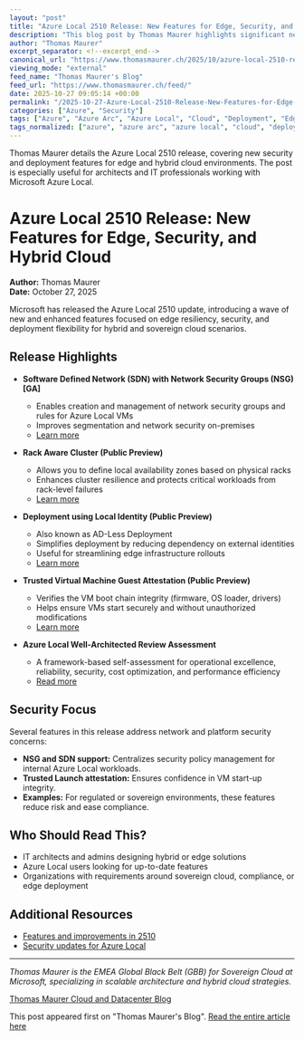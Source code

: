 ```yaml
---
layout: "post"
title: "Azure Local 2510 Release: New Features for Edge, Security, and Hybrid Cloud"
description: "This blog post by Thomas Maurer highlights significant new capabilities in the Azure Local 2510 release, including enhancements around edge resilience, security, deployment flexibility, and hybrid cloud operations. It provides an overview of General Availability (GA) and preview features such as Software Defined Networking (SDN) with NSG, rack-aware clusters, local identity deployment, trusted VM guest attestation, and the Well-Architected Review Assessment, with references to official documentation for further detail."
author: "Thomas Maurer"
excerpt_separator: <!--excerpt_end-->
canonical_url: "https://www.thomasmaurer.ch/2025/10/azure-local-2510-release-and-new-preview-features/"
viewing_mode: "external"
feed_name: "Thomas Maurer's Blog"
feed_url: "https://www.thomasmaurer.ch/feed/"
date: 2025-10-27 09:05:14 +00:00
permalink: "/2025-10-27-Azure-Local-2510-Release-New-Features-for-Edge-Security-and-Hybrid-Cloud.html"
categories: ["Azure", "Security"]
tags: ["Azure", "Azure Arc", "Azure Local", "Cloud", "Deployment", "Edge Computing", "Hybrid Cloud", "Microsoft", "Microsoft Azure", "Network Security Groups", "Posts", "Rack Aware Cluster", "SDN", "Security", "Security Updates", "Sovereign Cloud", "Trusted VM", "Virtualization", "Well Architected Framework"]
tags_normalized: ["azure", "azure arc", "azure local", "cloud", "deployment", "edge computing", "hybrid cloud", "microsoft", "microsoft azure", "network security groups", "posts", "rack aware cluster", "sdn", "security", "security updates", "sovereign cloud", "trusted vm", "virtualization", "well architected framework"]
---
```


Thomas Maurer details the Azure Local 2510 release, covering new security and deployment features for edge and hybrid cloud environments. The post is especially useful for architects and IT professionals working with Microsoft Azure Local.<!--excerpt_end-->

# Azure Local 2510 Release: New Features for Edge, Security, and Hybrid Cloud

**Author:** Thomas Maurer  
**Date:** October 27, 2025

Microsoft has released the Azure Local 2510 update, introducing a wave of new and enhanced features focused on edge resiliency, security, and deployment flexibility for hybrid and sovereign cloud scenarios.

## Release Highlights

- **Software Defined Network (SDN) with Network Security Groups (NSG) [GA]**  
  - Enables creation and management of network security groups and rules for Azure Local VMs  
  - Improves segmentation and network security on-premises  
  - [Learn more](https://learn.microsoft.com/en-us/azure/azure-local/concepts/sdn-overview?view=azloc-2510)

- **Rack Aware Cluster (Public Preview)**  
  - Allows you to define local availability zones based on physical racks  
  - Enhances cluster resilience and protects critical workloads from rack-level failures  
  - [Learn more](https://learn.microsoft.com/en-us/azure/azure-local/concepts/rack-aware-cluster-overview?view=azloc-2510)

- **Deployment using Local Identity (Public Preview)**  
  - Also known as AD-Less Deployment  
  - Simplifies deployment by reducing dependency on external identities  
  - Useful for streamlining edge infrastructure rollouts  
  - [Learn more](https://learn.microsoft.com/en-us/azure/azure-local/deploy/deployment-local-identity-with-key-vault?view=azloc-2510)

- **Trusted Virtual Machine Guest Attestation (Public Preview)**  
  - Verifies the VM boot chain integrity (firmware, OS loader, drivers)  
  - Helps ensure VMs start securely and without unauthorized modifications  
  - [Learn more](https://learn.microsoft.com/en-us/azure/azure-local/manage/trusted-launch-vm-overview?view=azloc-2510)

- **Azure Local Well-Architected Review Assessment**  
  - A framework-based self-assessment for operational excellence, reliability, security, cost optimization, and performance efficiency  
  - [Read more](https://techcommunity.microsoft.com/blog/AzureArchitectureBlog/optimize-azure-local-using-insights-from-a-well-architected-review-assessment/4458433)

## Security Focus

Several features in this release address network and platform security concerns:

- **NSG and SDN support:** Centralizes security policy management for internal Azure Local workloads.
- **Trusted Launch attestation:** Ensures confidence in VM start-up integrity.
- **Examples:** For regulated or sovereign environments, these features reduce risk and ease compliance.

## Who Should Read This?

- IT architects and admins designing hybrid or edge solutions
- Azure Local users looking for up-to-date features
- Organizations with requirements around sovereign cloud, compliance, or edge deployment

## Additional Resources

- [Features and improvements in 2510](https://learn.microsoft.com/en-us/azure/azure-local/whats-new?view=azloc-2510)
- [Security updates for Azure Local](https://learn.microsoft.com/en-us/azure/azure-local/security-update/security-update?view=azloc-2510&viewFallbackFrom=azloc-25010&preserve-view=true&tabs=os-build-25398-xxxx)

---

_Thomas Maurer is the EMEA Global Black Belt (GBB) for Sovereign Cloud at Microsoft, specializing in scalable architecture and hybrid cloud strategies._

[Thomas Maurer Cloud and Datacenter Blog](https://www.thomasmaurer.ch/)

This post appeared first on "Thomas Maurer's Blog". [Read the entire article here](https://www.thomasmaurer.ch/2025/10/azure-local-2510-release-and-new-preview-features/)
